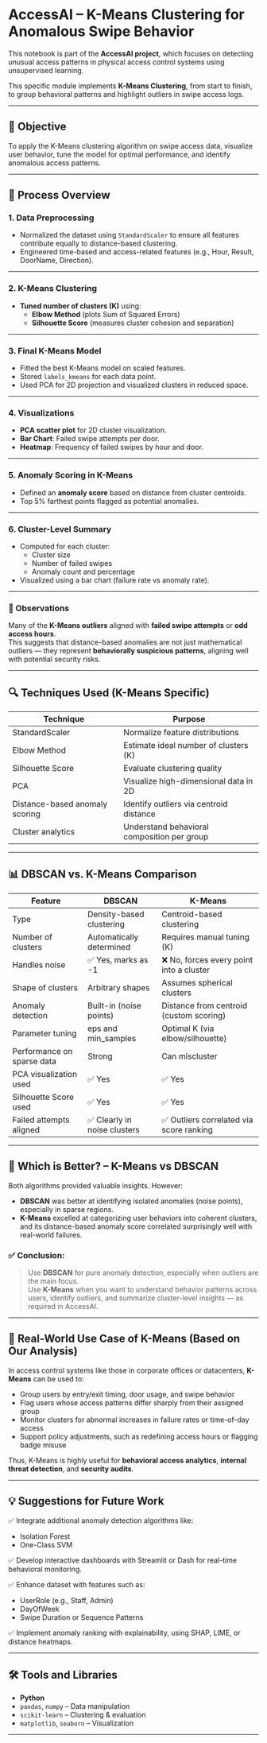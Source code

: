 
# AccessAI – K-Means Clustering for Anomalous Swipe Behavior

This notebook is part of the **AccessAI project**, which focuses on detecting unusual access patterns in physical access control systems using unsupervised learning.

This specific module implements **K-Means Clustering**, from start to finish, to group behavioral patterns and highlight outliers in swipe access logs.

---

## 🚀 Objective

To apply the K-Means clustering algorithm on swipe access data, visualize user behavior, tune the model for optimal performance, and identify anomalous access patterns.

---

## 🧮 Process Overview

### 1. **Data Preprocessing**
- Normalized the dataset using `StandardScaler` to ensure all features contribute equally to distance-based clustering.
- Engineered time-based and access-related features (e.g., Hour, Result, DoorName, Direction).

---

### 2. **K-Means Clustering**
- **Tuned number of clusters (K)** using:
  - **Elbow Method** (plots Sum of Squared Errors)
  - **Silhouette Score** (measures cluster cohesion and separation)

---

### 3. **Final K-Means Model**
- Fitted the best K-Means model on scaled features.
- Stored `labels_kmeans` for each data point.
- Used PCA for 2D projection and visualized clusters in reduced space.

---

### 4. **Visualizations**
- **PCA scatter plot** for 2D cluster visualization.
- **Bar Chart**: Failed swipe attempts per door.
- **Heatmap**: Frequency of failed swipes by hour and door.

---

### 5. **Anomaly Scoring in K-Means**
- Defined an **anomaly score** based on distance from cluster centroids.
- Top 5% farthest points flagged as potential anomalies.

---

### 6. **Cluster-Level Summary**
- Computed for each cluster:
  - Cluster size
  - Number of failed swipes
  - Anomaly count and percentage
- Visualized using a bar chart (failure rate vs anomaly rate).

---

### 📌 Observations

Many of the **K-Means outliers** aligned with **failed swipe attempts** or **odd access hours**.  
This suggests that distance-based anomalies are not just mathematical outliers — they represent **behaviorally suspicious patterns**, aligning well with potential security risks.

---

## 🔍 Techniques Used (K-Means Specific)

| Technique             | Purpose                                       |
|----------------------|-----------------------------------------------|
| StandardScaler        | Normalize feature distributions               |
| Elbow Method          | Estimate ideal number of clusters (K)         |
| Silhouette Score      | Evaluate clustering quality                   |
| PCA                   | Visualize high-dimensional data in 2D         |
| Distance-based anomaly scoring | Identify outliers via centroid distance   |
| Cluster analytics     | Understand behavioral composition per group   |

---

## 📊 DBSCAN vs. K-Means Comparison

| Feature                  | DBSCAN                                | K-Means                               |
|--------------------------|----------------------------------------|----------------------------------------|
| Type                     | Density-based clustering               | Centroid-based clustering              |
| Number of clusters       | Automatically determined              | Requires manual tuning (K)             |
| Handles noise            | ✅ Yes, marks as -1                    | ❌ No, forces every point into a cluster|
| Shape of clusters        | Arbitrary shapes                       | Assumes spherical clusters             |
| Anomaly detection        | Built-in (noise points)                | Distance from centroid (custom scoring)|
| Parameter tuning         | eps and min_samples                    | Optimal K (via elbow/silhouette)       |
| Performance on sparse data | Strong                               | Can miscluster                         |
| PCA visualization used   | ✅ Yes                                 | ✅ Yes                                  |
| Silhouette Score used    | ✅ Yes                                 | ✅ Yes                                  |
| Failed attempts aligned  | ✅ Clearly in noise clusters           | ✅ Outliers correlated via score ranking|

---

## 🤔 Which is Better? – K-Means vs DBSCAN

Both algorithms provided valuable insights. However:

- **DBSCAN** was better at identifying isolated anomalies (noise points), especially in sparse regions.
- **K-Means** excelled at categorizing user behaviors into coherent clusters, and its distance-based anomaly score correlated surprisingly well with real-world failures.

### ✅ Conclusion:
> Use **DBSCAN** for pure anomaly detection, especially when outliers are the main focus.  
> Use **K-Means** when you want to understand behavior patterns across users, identify outliers, and summarize cluster-level insights — as required in AccessAI.

---

## 💼 Real-World Use Case of K-Means (Based on Our Analysis)

In access control systems like those in corporate offices or datacenters, **K-Means** can be used to:

- Group users by entry/exit timing, door usage, and swipe behavior
- Flag users whose access patterns differ sharply from their assigned group
- Monitor clusters for abnormal increases in failure rates or time-of-day access
- Support policy adjustments, such as redefining access hours or flagging badge misuse

Thus, K-Means is highly useful for **behavioral access analytics**, **internal threat detection**, and **security audits**.

---

## 💡 Suggestions for Future Work

✅ Integrate additional anomaly detection algorithms like:
- Isolation Forest
- One-Class SVM

✅ Develop interactive dashboards with Streamlit or Dash for real-time behavioral monitoring.

✅ Enhance dataset with features such as:
- UserRole (e.g., Staff, Admin)
- DayOfWeek
- Swipe Duration or Sequence Patterns

✅ Implement anomaly ranking with explainability, using SHAP, LIME, or distance heatmaps.

---

## 🛠️ Tools and Libraries

- **Python**
- `pandas`, `numpy` – Data manipulation
- `scikit-learn` – Clustering & evaluation
- `matplotlib`, `seaborn` – Visualization

---


